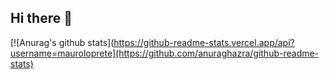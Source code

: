 ## Hi there 👋

[![Anurag's github stats](https://github-readme-stats.vercel.app/api?username=mauroloprete](https://github.com/anuraghazra/github-readme-stats)
